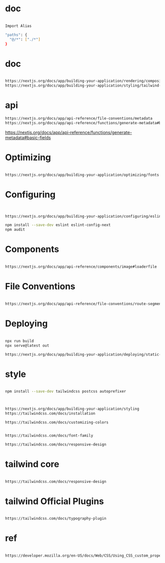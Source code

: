 


# doc
```bash

Import Alias

"paths": {
  "@/*": ["./*"]
}

```


# doc
```bash

https://nextjs.org/docs/app/building-your-application/rendering/composition-patterns
https://nextjs.org/docs/app/building-your-application/styling/tailwind-css

```

# api
```bash
https://nextjs.org/docs/app/api-reference/file-conventions/metadata
https://nextjs.org/docs/app/api-reference/functions/generate-metadata#basic-fields

```
https://nextjs.org/docs/app/api-reference/functions/generate-metadata#basic-fields

# Optimizing
```bash

https://nextjs.org/docs/app/building-your-application/optimizing/fonts

```


# Configuring
```bash


https://nextjs.org/docs/app/building-your-application/configuring/eslint

npm install --save-dev eslint eslint-config-next
npm audit

```


# Components
```bash

https://nextjs.org/docs/app/api-reference/components/image#loaderfile

```

# File Conventions
```bash

https://nextjs.org/docs/app/api-reference/file-conventions/route-segment-config#options

```


# Deploying
```bash

npx run build
npx serve@latest out

https://nextjs.org/docs/app/building-your-application/deploying/static-exports

```


# style
```bash

npm install --save-dev tailwindcss postcss autoprefixer



https://nextjs.org/docs/app/building-your-application/styling
https://tailwindcss.com/docs/installation

https://tailwindcss.com/docs/customizing-colors


https://tailwindcss.com/docs/font-family

https://tailwindcss.com/docs/responsive-design


```



# tailwind core
```bash

https://tailwindcss.com/docs/responsive-design


```

# tailwind Official Plugins
```bash

https://tailwindcss.com/docs/typography-plugin


```


# ref
```bash

https://developer.mozilla.org/en-US/docs/Web/CSS/Using_CSS_custom_properties

```

